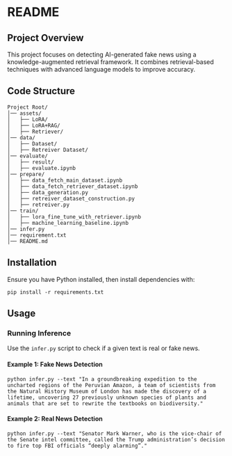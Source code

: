 # README

## Project Overview
This project focuses on detecting AI-generated fake news using a knowledge-augmented retrieval framework. It combines retrieval-based techniques with advanced language models to improve accuracy.

## Code Structure
```
Project Root/
│── assets/
│   ├── LoRA/
│   ├── LoRA+RAG/
│   ├── Retriever/
│── data/
│   ├── Dataset/
│   ├── Retreiver Dataset/
│── evaluate/
│   ├── result/
│   ├── evaluate.ipynb
│── prepare/
│   ├── data_fetch_main_dataset.ipynb
│   ├── data_fetch_retriever_dataset.ipynb
│   ├── data_generation.py
│   ├── retreiver_dataset_construction.py
│   ├── retreiver.py
│── train/
│   ├── lora_fine_tune_with_retriever.ipynb
│   ├── machine_learning_baseline.ipynb
│── infer.py
│── requirement.txt
│── README.md
```

## **Installation**
Ensure you have Python installed, then install dependencies with:

```shell
pip install -r requirements.txt
```

## **Usage**

### **Running Inference**
Use the `infer.py` script to check if a given text is real or fake news.

#### **Example 1: Fake News Detection**
```shell
python infer.py --text "In a groundbreaking expedition to the uncharted regions of the Peruvian Amazon, a team of scientists from the Natural History Museum of London has made the discovery of a lifetime, uncovering 27 previously unknown species of plants and animals that are set to rewrite the textbooks on biodiversity."
```

#### **Example 2: Real News Detection**
```shell
python infer.py --text "Senator Mark Warner, who is the vice-chair of the Senate intel committee, called the Trump administration’s decision to fire top FBI officials “deeply alarming”."
```
